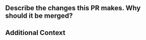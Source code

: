 ## Describe the changes this PR makes. Why should it be merged?

## Additional Context
<!--
Move all applicable items out of the comment:
- I have tested these changes on the Discord API.
- These are breaking changes (semver: major).
- These are *only* non-code changes (e.g. documentation, README.md).
- These changes update the packages's interface (e.g. functions/variables added or changed)
- These changes add or modify unit tests.
-->
